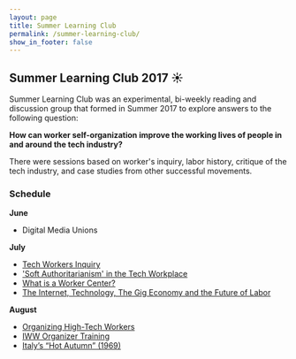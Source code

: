```yaml
---
layout: page
title: Summer Learning Club
permalink: /summer-learning-club/
show_in_footer: false
---
```


## Summer Learning Club 2017 ☀️

Summer Learning Club was an experimental, bi-weekly reading and discussion group that formed in Summer 2017 to explore answers to the following question:

**How can worker self-organization improve the working lives of people in and around the tech industry?**

There were sessions based on worker's inquiry, labor history, critique of the tech industry, and case studies from other successful movements.

### Schedule
**June**
- Digital Media Unions

**July**
- [Tech Workers Inquiry](/summer-learning-club/1)
- ['Soft Authoritarianism' in the Tech Workplace](/summer-learning-club/2)
- [What is a Worker Center?](/summer-learning-club/5)
- [The Internet, Technology, The Gig Economy and the Future of Labor](/summer-learning-club/4)

**August**
- [Organizing High-Tech Workers](/summer-learning-club/3)
- [IWW Organizer Training](/summer-learning-club/6)
- [Italy’s “Hot Autumn” (1969)](/summer-learning-club/7)
